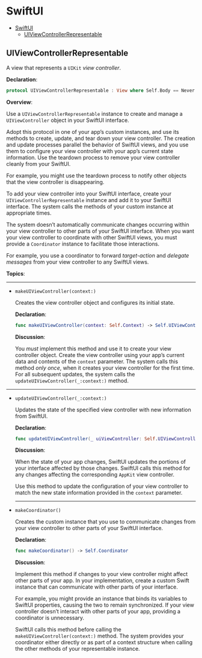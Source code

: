 # SwiftUI

- [SwiftUI](#swiftui)
  - [UIViewControllerRepresentable](#uiviewcontrollerrepresentable)

## UIViewControllerRepresentable

A view that represents a `UIKit` *view controller*.

**Declaration**:

```swift
protocol UIViewControllerRepresentable : View where Self.Body == Never
```

**Overview**:

Use a `UIViewControllerRepresentable` instance to create and manage a `UIViewController` object in your SwiftUI interface.

Adopt this protocol in one of your app’s custom instances, and use its methods to create, update, and tear down your view controller. The creation and update processes parallel the behavior of SwiftUI views, and you use them to configure your view controller with your app’s current state information. Use the teardown process to remove your view controller cleanly from your SwiftUI.

For example, you might use the teardown process to notify other objects that the view controller is disappearing.

To add your view controller into your SwiftUI interface, create your `UIViewControllerRepresentable` instance and add it to your SwiftUI interface. The system calls the methods of your custom instance at appropriate times.

The system doesn’t automatically communicate changes occurring within your view controller to other parts of your SwiftUI interface. When you want your view controller to coordinate with other SwiftUI views, you must provide a `Coordinator` instance to facilitate those interactions.

For example, you use a coordinator to forward *target-action* and *delegate messages* from your view controller to any SwiftUI views.

**Topics**:

---

- `makeUIViewController(context:)` 
    
    Creates the view controller object and configures its initial state.

    **Declaration**:

    ```swift
    func makeUIViewController(context: Self.Context) -> Self.UIViewControllerType
    ```

    **Discussion**:

    You *must* implement this method and use it to create your view controller object. Create the view controller using your app’s current data and contents of the `context` parameter. The system calls this method *only once*, when it creates your view controller for the first time. For all subsequent updates, the system calls the `updateUIViewController(_:context:)` method.

---

- `updateUIViewController(_:context:)`

    Updates the state of the specified view controller with new information from SwiftUI.

    **Declaration**:

    ```swift
    func updateUIViewController(_ uiViewController: Self.UIViewControllerType, context: Self.Context)
    ```

    **Discussion**:

    When the state of your app changes, SwiftUI updates the portions of your interface affected by those changes. SwiftUI calls this method for any changes affecting the corresponding `AppKit` view controller.

    Use this method to update the configuration of your view controller to match the new state information provided in the `context` parameter.

    ---

- `makeCoordinator()`

    Creates the custom instance that you use to communicate changes from your view controller to other parts of your SwiftUI interface.

    **Declaration**:

    ```swift
    func makeCoordinator() -> Self.Coordinator
    ```

    **Discussion**:

    Implement this method if changes to your view controller might affect other parts of your app. In your implementation, create a custom Swift instance that can communicate with other parts of your interface.

    For example, you might provide an instance that binds its variables to SwiftUI properties, causing the two to remain synchronized. If your view controller doesn’t interact with other parts of your app, providing a coordinator is unnecessary.

    SwiftUI calls this method before calling the `makeUIViewController(context:)` method. The system provides your coordinator either directly or as part of a context structure when calling the other methods of your representable instance.
